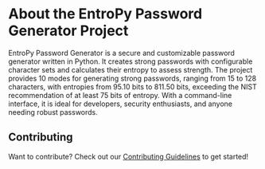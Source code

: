 # About the EntroPy Password Generator Project

EntroPy Password Generator is a secure and customizable password generator written in Python. It creates strong passwords with configurable character sets and calculates their entropy to assess strength. The project provides 10 modes for generating strong passwords, ranging from 15 to 128 characters, with entropies from 95.10 bits to 811.50 bits, exceeding the NIST recommendation of at least 75 bits of entropy. With a command-line interface, it is ideal for developers, security enthusiasts, and anyone needing robust passwords.

## Contributing
Want to contribute? Check out our [Contributing Guidelines]([https://github.com/gerivanc/entropy-password-generator/blob/main/CONTRIBUTING.md](https://github.com/gerivanc/entropy-password-generator/blob/main/CONTRIBUTING.markdown)) to get started!

